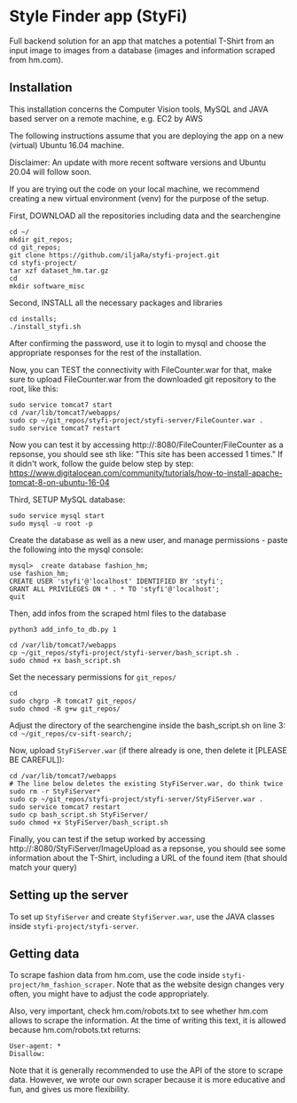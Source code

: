 # Style Finder app (StyFi)
Full backend solution for an app that matches a potential T-Shirt from an input image to images from a database (images and information scraped from hm.com). 

## Installation
This installation concerns the Computer Vision tools, MySQL and JAVA based server on a remote machine, e.g. EC2 by AWS

The following instructions assume that you are deploying the app on a new (virtual) Ubuntu 16.04 machine.

Disclaimer: An update with more recent software versions and Ubuntu 20.04 will follow soon.

If you are trying out the code on your local machine, we recommend creating a new virtual environment (venv) for the purpose of the setup.

First, DOWNLOAD all the repositories including data and the searchengine
```
cd ~/
mkdir git_repos;
cd git_repos;
git clone https://github.com/iljaRa/styfi-project.git
cd styfi-project/
tar xzf dataset_hm.tar.gz 
cd 
mkdir software_misc
```

Second, INSTALL all the necessary packages and libraries
```
cd installs;
./install_styfi.sh
```
After confirming the password, use it to login to mysql and choose the appropriate responses for the rest of the installation.

Now, you can TEST the connectivity with FileCounter.war
for that, make sure to upload FileCounter.war from the downloaded git repository to the root, like this:
```
sudo service tomcat7 start
cd /var/lib/tomcat7/webapps/
sudo cp ~/git_repos/styfi-project/styfi-server/FileCounter.war .
sudo service tomcat7 restart
```

Now you can test it by accessing http://<HOST-IP-ADDRESS>:8080/FileCounter/FileCounter
as a repsonse, you should see sth like: "This site has been accessed 1 times."
If it didn't work, follow the guide below step by step: 
https://www.digitalocean.com/community/tutorials/how-to-install-apache-tomcat-8-on-ubuntu-16-04


Third, SETUP MySQL database:
```
sudo service mysql start
sudo mysql -u root -p
```

Create the database as well as a new user, and manage permissions - paste the following into the mysql console:
```
mysql>  create database fashion_hm;
use fashion_hm;
CREATE USER 'styfi'@'localhost' IDENTIFIED BY 'styfi';
GRANT ALL PRIVILEGES ON * . * TO 'styfi'@'localhost';
quit
```
Then, add infos from the scraped html files to the database
```
python3 add_info_to_db.py 1
```

```
cd /var/lib/tomcat7/webapps
cp ~/git_repos/styfi-project/styfi-server/bash_script.sh .
sudo chmod +x bash_script.sh
```
Set the necessary permissions for `git_repos/`
```
cd
sudo chgrp -R tomcat7 git_repos/
sudo chmod -R g+w git_repos/
```

Adjust the directory of the searchengine inside the bash_script.sh on line 3: `cd ~/git_repos/cv-sift-search/;` 


Now, upload `StyFiServer.war` (if there already is one, then delete it [PLEASE BE CAREFUL]):
```
cd /var/lib/tomcat7/webapps
# The line below deletes the existing StyFiServer.war, do think twice
sudo rm -r StyFiServer*
sudo cp ~/git_repos/styfi-project/styfi-server/StyFiServer.war .
sudo service tomcat7 restart
sudo cp bash_script.sh StyFiServer/
sudo chmod +x StyFiServer/bash_script.sh
```

Finally, you can test if the setup worked by accessing http://<HOST-IP-ADDRESS>:8080/StyFiServer/ImageUpload
as a repsonse, you should see some information about the T-Shirt, including a URL of the found item (that should match your query)

## Setting up the server
To set up `StyfiServer` and create `StyfiServer.war`, use the JAVA classes inside `styfi-project/styfi-server`.

## Getting data
To scrape fashion data from hm.com, use the code inside `styfi-project/hm_fashion_scraper`. Note that as the website design changes very often, you might have to adjust the code appropriately.

Also, very important, check hm.com/robots.txt to see whether hm.com allows to scrape the information. At the time of writing this text, it is allowed because hm.com/robots.txt returns:
```
User-agent: *
Disallow:
```

Note that it is generally recommended to use the API of the store to scrape data. However, we wrote our own scraper because it is more educative and fun, and gives us more flexibility.
